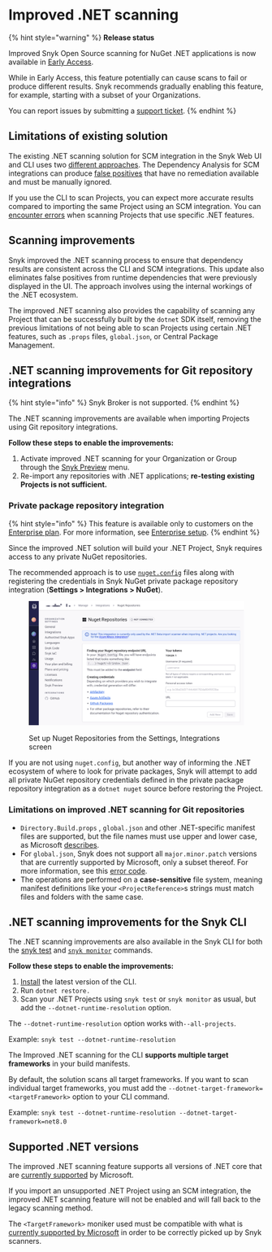 # Improved .NET scanning

{% hint style="warning" %}
**Release status**&#x20;

Improved Snyk Open Source scanning for NuGet .NET applications is now available in [Early Access](../../getting-started/snyk-release-process.md#early-access).&#x20;

While in Early Access, this feature potentially can cause scans to fail or produce different results. Snyk recommends gradually enabling this feature, for example, starting with a subset of your Organizations.

You can report issues by submitting a [support ticket](https://support.snyk.io/hc/en-us/requests/new).
{% endhint %}

## Limitations of existing solution

The existing .NET scanning solution for SCM integration in the Snyk Web UI and CLI uses two [different approaches](guidance-for-snyk-for-.net.md#dependency-analysis). The Dependency Analysis for SCM integrations can produce [false positives](guidance-for-snyk-for-.net.md#tackling-vulnerabilities-from-runtime-dependencies) that have no remediation available and must be manually ignored.&#x20;

If you use the CLI to scan Projects, you can expect more accurate results compared to importing the same Project using an SCM integration. You can [encounter errors](troubleshooting-snyk-for-.net.md#not-supported-in-snyk-open-source-for-.net) when scanning Projects that use specific .NET features.

## Scanning improvements

Snyk improved the .NET scanning process to ensure that dependency results are consistent across the CLI and SCM integrations. This update also eliminates false positives from runtime dependencies that were previously displayed in the UI. The approach involves using the internal workings of the .NET ecosystem.

The improved .NET scanning also provides the capability of scanning any Project that can be successfully built by the `dotnet` SDK itself, removing the previous limitations of not being able to scan Projects using certain .NET features, such as `.props` files, `global.json`, or Central Package Management.

## .NET scanning improvements for Git repository integrations

{% hint style="info" %}
Snyk Broker is not supported.
{% endhint %}

The .NET scanning improvements are available when importing Projects using Git repository integrations.

**Follow these steps to enable the improvements:**

1. Activate improved .NET scanning for your Organization or Group through the [Snyk Preview](../../snyk-admin/snyk-preview.md) menu.
2. Re-import any repositories with .NET applications; **re-testing existing Projects is not sufficient.**

### Private package repository integration

{% hint style="info" %}
This feature is available only to customers on the [Enterprise plan](https://snyk.io/plans/). For more information, see [Enterprise setup](https://docs.snyk.io/enterprise-configuration).
{% endhint %}

Since the improved .NET solution will build your .NET Project, Snyk requires access to any private NuGet repositories.&#x20;

The recommended approach is to use [`nuget.config`](https://learn.microsoft.com/en-us/nuget/reference/nuget-config-file) files along with registering the credentials in Snyk NuGet private package repository integration (**Settings > Integrations > NuGet**).

<figure><img src="../../.gitbook/assets/image (2).png" alt="Set up Nuget Repositories from the Settings, Integrations screen"><figcaption><p>Set up Nuget Repositories from the Settings, Integrations screen</p></figcaption></figure>

If you are not using `nuget.config`, but another way of informing the .NET ecosystem of where to look for private packages, Snyk will attempt to add all private NuGet repository credentials defined in the private package repository integration as a `dotnet nuget` source before restoring the Project.

### Limitations on improved .NET scanning for Git repositories

* `Directory.Build.props` , `global.json` and other .NET-specific manifest files are supported, but the file names must use upper and lower case, as Microsoft [describes](https://learn.microsoft.com/en-us/visualstudio/msbuild/customize-by-directory?view=vs-2022#directorybuildprops-and-directorybuildtargets).&#x20;
* For `global.json`, Snyk does not support all `major.minor.patch` versions that are currently supported by Microsoft, only a subset thereof. For more information, see this [error code](https://docs.snyk.io/scan-with-snyk/error-catalog#snyk-os-dotnet-0008).
* The operations are performed on a **case-sensitive** file system, meaning manifest definitions like your `<ProjectReference>`s strings must match files and folders with the same case.

## .NET scanning improvements for the Snyk CLI

The .NET scanning improvements are also available in the Snyk CLI for both the [snyk test](../../snyk-cli/commands/test.md) and [`snyk monitor`](../../snyk-cli/commands/monitor.md) commands.

**Follow these steps to enable the improvements:**

1. [Install](../../snyk-cli/install-or-update-the-snyk-cli/) the latest version of the CLI.
2. Run `dotnet restore.`
3. Scan your .NET Projects using `snyk test` or `snyk monitor` as usual, but add the  `--dotnet-runtime-resolution` option.

The `--dotnet-runtime-resolution` option works with`--all-projects`.

Example: `snyk test --dotnet-runtime-resolution`

The Improved .NET scanning for the CLI **supports multiple target frameworks** in your build manifests.&#x20;

By default, the solution scans all target frameworks. If you want to scan individual target frameworks, you must add the `--dotnet-target-framework=<targetFramework>` option to your CLI command.

Example: `snyk test --dotnet-runtime-resolution --dotnet-target-framework=net8.0`

## Supported .NET versions

The improved .NET scanning feature supports all versions of .NET core that are [currently supported](https://dotnet.microsoft.com/en-us/platform/support/policy/dotnet-core) by Microsoft.

If you import an unsupported .NET Project using an SCM integration, the improved .NET scanning feature will not be enabled and will fall back to the legacy scanning method.

The `<TargetFramework>` moniker used must be compatible with what is [currently supported by Microsoft](https://learn.microsoft.com/en-us/dotnet/standard/frameworks#supported-target-frameworks) in order to be correctly picked up by Snyk scanners.

